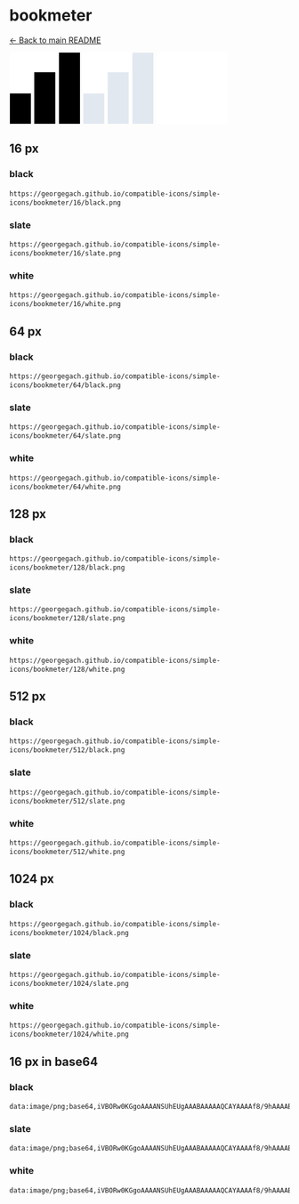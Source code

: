 # bookmeter

[← Back to main README](../../README.md)


<img src="./128/black.png" width="128" alt="bookmeter black icon" />
<img src="./128/slate.png" width="128" alt="bookmeter slate icon" />
<img src="./128/white.png" width="128" alt="bookmeter white icon" />

## 16 px

### black
```
https://georgegach.github.io/compatible-icons/simple-icons/bookmeter/16/black.png
```

### slate
```
https://georgegach.github.io/compatible-icons/simple-icons/bookmeter/16/slate.png
```

### white
```
https://georgegach.github.io/compatible-icons/simple-icons/bookmeter/16/white.png
```

## 64 px

### black
```
https://georgegach.github.io/compatible-icons/simple-icons/bookmeter/64/black.png
```

### slate
```
https://georgegach.github.io/compatible-icons/simple-icons/bookmeter/64/slate.png
```

### white
```
https://georgegach.github.io/compatible-icons/simple-icons/bookmeter/64/white.png
```

## 128 px

### black
```
https://georgegach.github.io/compatible-icons/simple-icons/bookmeter/128/black.png
```

### slate
```
https://georgegach.github.io/compatible-icons/simple-icons/bookmeter/128/slate.png
```

### white
```
https://georgegach.github.io/compatible-icons/simple-icons/bookmeter/128/white.png
```

## 512 px

### black
```
https://georgegach.github.io/compatible-icons/simple-icons/bookmeter/512/black.png
```

### slate
```
https://georgegach.github.io/compatible-icons/simple-icons/bookmeter/512/slate.png
```

### white
```
https://georgegach.github.io/compatible-icons/simple-icons/bookmeter/512/white.png
```

## 1024 px

### black
```
https://georgegach.github.io/compatible-icons/simple-icons/bookmeter/1024/black.png
```

### slate
```
https://georgegach.github.io/compatible-icons/simple-icons/bookmeter/1024/slate.png
```

### white
```
https://georgegach.github.io/compatible-icons/simple-icons/bookmeter/1024/white.png
```

## 16 px in base64

### black
```
data:image/png;base64,iVBORw0KGgoAAAANSUhEUgAAABAAAAAQCAYAAAAf8/9hAAAABmJLR0QA/wD/AP+gvaeTAAAAdklEQVQ4jWNgIA3cZWBg+I+EHzKRaMBPNP4PUg3AABQbwIJD3IGBgaEYTayWFAOMGBgYfJD4/xkYGOZjUzjwYUCVQDzKwMDAjyT2moGBYTMpBogwMDCoIYldJ8UFAx8GA28ACwMDAweaGDsDapZlQKLZ0dRyAADR0xG+4GvAywAAAABJRU5ErkJggg==
```

### slate
```
data:image/png;base64,iVBORw0KGgoAAAANSUhEUgAAABAAAAAQCAYAAAAf8/9hAAAABmJLR0QA/wD/AP+gvaeTAAAAnElEQVQ4jc2QsQ3CQBAE595IOCOhAgIKoAIKoBtiaqEIaqAGIhI7wBIBkEFyS3TIAgd+OTCb7dxr9FojI1VzPwOL6CaqlCMAXu0ieOYKfjJYMOmC9eW2xthGd0FRsHPvKVBihWwT3QxJ2ne9HX+D4SPWzeMomAUwdBU69BZImmMsAwhOOT8Yf4M/EBiUX2yKkpAEOOAY/rm1YlC+AfiWLglMv2d1AAAAAElFTkSuQmCC
```

### white
```
data:image/png;base64,iVBORw0KGgoAAAANSUhEUgAAABAAAAAQCAYAAAAf8/9hAAAABmJLR0QA/wD/AP+gvaeTAAAAgUlEQVQ4jcWSsQmAMBQFDxGSzsYZHMAJHMBtrJ3FIZzBGawsrF1Aq2chQowWCRZ5EEKOz/F5BCIiadEzaxYjAA7vvccKXvktyL+gpAboPNwHC4AaaF0nMHwNpu/gf4mSJqBw2AaMwQKgBCqHzTEbpO8gvSAHrMcM18+7D85tvFl7AoUUJqlHofKwAAAAAElFTkSuQmCC
```


